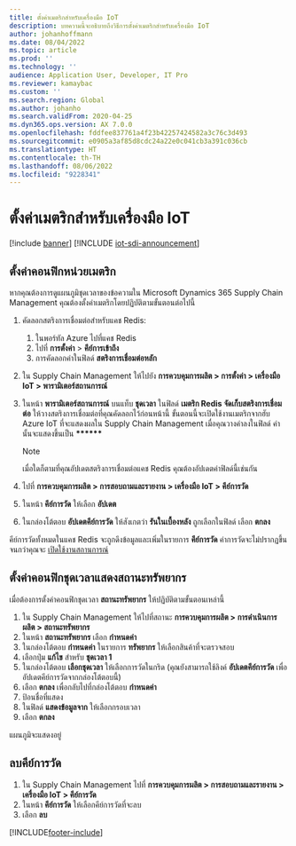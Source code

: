 ```yaml
---
title: ตั้งค่าเมตริกสำหรับเครื่องมือ IoT
description: บทความนี้จะอธิบายถึงวิธีการตั้งค่าเมตริกสำหรับเครื่องมือ IoT
author: johanhoffmann
ms.date: 08/04/2022
ms.topic: article
ms.prod: ''
ms.technology: ''
audience: Application User, Developer, IT Pro
ms.reviewer: kamaybac
ms.custom: ''
ms.search.region: Global
ms.author: johanho
ms.search.validFrom: 2020-04-25
ms.dyn365.ops.version: AX 7.0.0
ms.openlocfilehash: fddfee837761a4f23b42257424582a3c76c3d493
ms.sourcegitcommit: e0905a3af85d8cdc24a22e0c041cb3a391c036cb
ms.translationtype: HT
ms.contentlocale: th-TH
ms.lasthandoff: 08/06/2022
ms.locfileid: "9228341"
---
```

# <a name="set-up-metrics-for-iot-intelligence"></a>ตั้งค่าเมตริกสำหรับเครื่องมือ IoT

[!include [banner](../../includes/banner.md)]
[!INCLUDE [iot-sdi-announcement](../../includes/iot-sdi-announcement.md)]

## <a name="configure-metrics"></a>ตั้งค่าคอนฟิกหน่วยเมตริก

หากคุณต้องการดูแผนภูมิชุดเวลาของข้อความใน Microsoft Dynamics 365 Supply Chain Management คุณต้องตั้งค่าเมตริกโดยปฏิบัติตามขั้นตอนต่อไปนี้

1. คัดลอกสตริงการเชื่อมต่อสำหรับแคช Redis:

    1. ในพอร์ทัล Azure ไปที่แคช Redis
    2. ไปที่ **การตั้งค่า** \> **คีย์การเข้าถึง**
    3. การคัดลอกค่าในฟิลด์ **สตริงการเชื่อมต่อหลัก**

2. ใน Supply Chain Management ให้ไปยัง **การควบคุมการผลิต \> การตั้งค่า \> เครื่องมือ IoT \> พารามิเตอร์สถานการณ์**
3. ในหน้า **พารามิเตอร์สถานการณ์** บนแท็บ **ชุดเวลา** ในฟิลด์ **เมตริก Redis จัดเก็บสตริงการเชื่อมต่อ** ให้วางสตริงการเชื่อมต่อที่คุณคัดลอกไว้ก่อนหน้านี้ ขั้นตอนนี้จะเปิดใช้งานเมตริกจากฮับ Azure IoT ที่จะแสดงผลใน Supply Chain Management เมื่อคุณวางค่าลงในฟิลด์ ค่านั้นจะแสดงขึ้นเป็น **\*\*\*\*\*\***

    > [!NOTE]
    > เมื่อใดก็ตามที่คุณอัปเดตสตริงการเชื่อมต่อแคช Redis คุณต้องอัปเดตค่าฟิลด์นี้เช่นกัน

4. ไปที่ **การควบคุมการผลิต \> การสอบถามและรายงาน \> เครื่องมือ IoT \> คีย์การวัด**
5. ในหน้า **คีย์การวัด** ให้เลือก **อัปเดต**
6. ในกล่องโต้ตอบ **อัปเดตคีย์การวัด** ให้สังเกตว่า **รันในเบื้องหลัง** ถูกเลือกในฟิลด์ เลือก **ตกลง**

คีย์การวัดทั้งหมดในแคช Redis จะถูกดึงข้อมูลและเพิ่มในรายการ **คีย์การวัด** ค่าการวัดจะไม่ปรากฏขึ้นจนกว่าคุณจะ [เปิดใช้งานสถานการณ์](iot-scenario-setup.md)

## <a name="configure-the-resource-status-time-series"></a>ตั้งค่าคอนฟิกชุดเวลาแสดงสถานะทรัพยากร

เมื่อต้องการตั้งค่าคอนฟิกชุดเวลา **สถานะทรัพยากร** ให้ปฏิบัติตามขั้นตอนเหล่านี้

1. ใน Supply Chain Management ให้ไปที่สถานะ **การควบคุมการผลิต \> การดำเนินการผลิต \> สถานะทรัพยากร**
2. ในหน้า **สถานะทรัพยากร** เลือก **กำหนดค่า**
2. ในกล่องโต้ตอบ **กำหนดค่า** ในรายการ **ทรัพยากร** ให้เลือกสินค้าที่จะตรวจสอบ
3. เลือกปุ่ม **แก้ไข** สำหรับ **ชุดเวลา 1**
4. ในกล่องโต้ตอบ **เลือกชุดเวลา** ให้เลือกการวัดในกริด (คุณยังสามารถใช้ลิงค์ **อัปเดตคีย์การวัด** เพื่ออัปเดตคีย์การวัดจากกล่องโต้ตอบนี้)
5. เลือก **ตกลง** เพื่อกลับไปที่กล่องโต้ตอบ **กำหนดค่า**
6. ป้อนชื่อที่แสดง
7. ในฟิลด์ **แสดงข้อมูลจาก** ให้เลือกกรอบเวลา
8. เลือก **ตกลง**

แผนภูมิจะแสดงอยู่

## <a name="delete-a-metric-key"></a>ลบคีย์การวัด

1. ใน Supply Chain Management ไปที่ **การควบคุมการผลิต \> การสอบถามและรายงาน \> เครื่องมือ IoT \> คีย์การวัด**
2. ในหน้า **คีย์การวัด** ให้เลือกคีย์การวัดที่จะลบ
3. เลือก **ลบ**


[!INCLUDE[footer-include](../../includes/footer-banner.md)]
